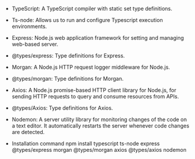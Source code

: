- TypeScript: 
    A TypeScript compiler with static set type definitions.

- Ts-node: 
    Allows us to run and configure Typescript execution environments.

- Express: 
    Node.js web application framework for setting and managing web-based server.

- @types/express: 
    Type definitions for Express.

- Morgan: 
    A Node.js HTTP request logger middleware for Node.js.

- @types/morgan: 
    Type definitions for Morgan.

- Axios: 
    A Node.js promise-based HTTP client library for Node.js, for sending HTTP requests to query and consume resources from APIs.

- @types/Axios: 
    Type definitions for Axios.

- Nodemon: 
    A server utility library for monitoring changes of the code on a text editor. It automatically restarts the server whenever code changes are detected.

- Installation command 
    npm install typescript ts-node express @types/express morgan @types/morgan axios @types/axios nodemon
